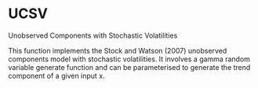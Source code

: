 # UCSV
Unobserved Components with Stochastic Volatilities

This function implements the Stock and Watson (2007) unobserved components model with stochastic volatilities. It involves a gamma random variable generate function and can be parameterised to generate the trend component of a given input x.
